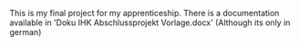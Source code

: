 This is my final project for my apprenticeship.
There is a documentation available in 'Doku IHK Abschlussprojekt Vorlage.docx' (Although its only in german)
